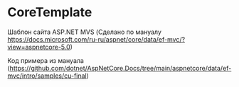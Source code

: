 # CoreTemplate
Шаблон сайта ASP.NET MVS (Сделано по мануалу https://docs.microsoft.com/ru-ru/aspnet/core/data/ef-mvc/?view=aspnetcore-5.0)

Код примера из мануала (https://github.com/dotnet/AspNetCore.Docs/tree/main/aspnetcore/data/ef-mvc/intro/samples/cu-final)
